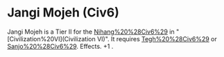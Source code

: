 # Jangi Mojeh (Civ6)

Jangi Mojeh is a Tier II for the [Nihang%20%28Civ6%29](Nihang) in "[Civilization%20VI](Civilization VI)". It requires [Tegh%20%28Civ6%29](Tegh) or [Sanjo%20%28Civ6%29](Sanjo).
Effects.
+1 .